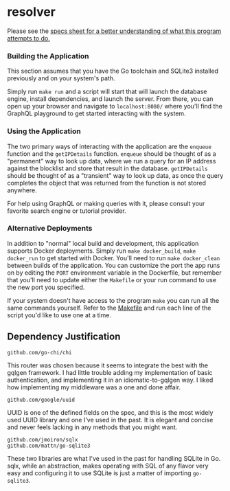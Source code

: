 
# resolver  
  
Please see the [specs sheet for a better understanding of what this program attempts to do.](requirements.md)  
  
### Building the Application  
  
This section assumes that you have the Go toolchain and SQLite3 installed previously and on your system's path.  
  
Simply run `make run` and a script will start that will launch the database engine, install dependencies, and launch the server. From there, you can open up your browser and navigate to `localhost:8080/` where you'll find the GraphQL playground to get started interacting with the system.  
    
### Using the Application  
  
The two primary ways of interacting with the application are the `enqueue` function and the `getIPDetails` function. `enqueue` should be thought of as a "permanent" way to look up data, where we run a query for an IP address against the blocklist and store that result in the database. `getIPDetails` should be thought of as a "transient" way to look up data, as once the query completes the object that was returned from the function is not stored anywhere.  
     
For help using GraphQL or making queries with it, please consult your favorite search engine or tutorial provider.  
     
### Alternative Deployments  
  
In addition to "normal" local build and development, this application supports Docker deployments. Simply run `make docker_build`, `make docker_run` to get started with Docker. You'll need to run `make docker_clean` between builds of the application. You can customize the port the app runs on by editing the `PORT` environment variable in the Dockerfile, but remember that you'll need to update either the `Makefile` or your run command to use the new port you specified.  
    
If your system doesn't have access to the program `make` you can run all the same commands yourself. Refer to the [Makefile](Makefile) and run each line of the script you'd like to use one at a time.  
  
## Dependency Justification  
  
`github.com/go-chi/chi`  
  
This router was chosen because it seems to integrate the best with the gqlgen framework. I had little trouble adding my implementation of basic authentication, and implementing it in an idiomatic-to-gqlgen way. I liked how implementing my middleware was a one and done affair.  
  
`github.com/google/uuid`  
  
UUID is one of the defined fields on the spec, and this is the most widely used UUID library and one I've used in the past. It is elegant and concise and never feels lacking in any methods that you might want.  
   
```  
github.com/jmoiron/sqlx  
github.com/mattn/go-sqlite3  
```  

These two libraries are what I've used in the past for handling SQLite in Go. sqlx, while an abstraction, makes operating with SQL of any flavor very easy and configuring it to use SQLite is just a matter of importing `go-sqlite3`.
